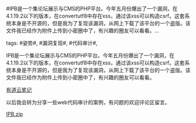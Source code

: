 #IPB是一个集论坛展示与CMS的PHP平台。今年五月份爆出了一个漏洞，在4.1.19.2以下的版本，在convertutf8中存在xss，通过该xss可以构造csrf。这套系统本身是不开源的，但是我为了复现该漏洞，从网上下载了该平台的一个盗版。该文件我已经作为附件上传到小密圈中了，有兴趣的圈友可以看看。...

tags: #姿势#, #漏洞复现#, #代码审计#, 

IPB是一个集论坛展示与CMS的PHP平台。今年五月份爆出了一个漏洞，在4.1.19.2以下的版本，在convertutf8中存在xss，通过该xss可以构造csrf。这套系统本身是不开源的，但是我为了复现该漏洞，从网上下载了该平台的一个盗版。该文件我已经作为附件上传到小密圈中了，有兴趣的圈友可以看看。 

[有道云笔记](http://note.youdao.com/share/?id=76cbf6017d4bdfe7544b56587283ce30&type=note#/) 

以后我会转为分享一些web代码审计的案例，有问题的欢迎评论区留言。

[IPB.zip](/assets/15522845854212_IPB.zip)

[comment]: <> (topic_id:88858524528542)

[comment]: <> (create_time:2017-07-11T16:03:41.049+0800)

[comment]: <> (topic_type:talk)

[comment]: <> (owner:518485442854_D_infinite)

